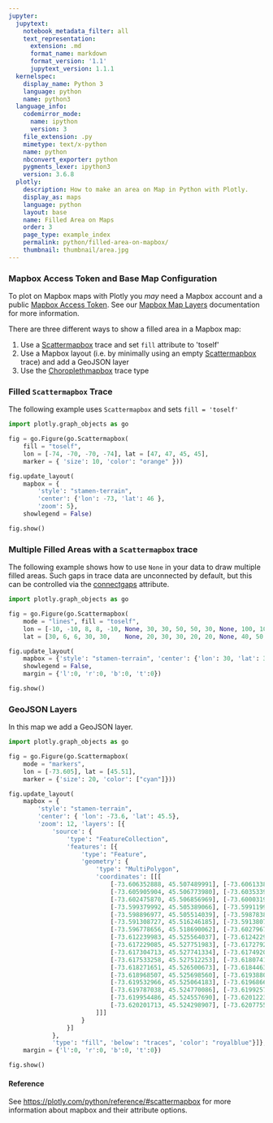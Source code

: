 ```yaml
---
jupyter:
  jupytext:
    notebook_metadata_filter: all
    text_representation:
      extension: .md
      format_name: markdown
      format_version: '1.1'
      jupytext_version: 1.1.1
  kernelspec:
    display_name: Python 3
    language: python
    name: python3
  language_info:
    codemirror_mode:
      name: ipython
      version: 3
    file_extension: .py
    mimetype: text/x-python
    name: python
    nbconvert_exporter: python
    pygments_lexer: ipython3
    version: 3.6.8
  plotly:
    description: How to make an area on Map in Python with Plotly.
    display_as: maps
    language: python
    layout: base
    name: Filled Area on Maps
    order: 3
    page_type: example_index
    permalink: python/filled-area-on-mapbox/
    thumbnail: thumbnail/area.jpg
---
```


<!-- #region -->

### Mapbox Access Token and Base Map Configuration

To plot on Mapbox maps with Plotly you _may_ need a Mapbox account and a public [Mapbox Access Token](https://www.mapbox.com/studio). See our [Mapbox Map Layers](/python/mapbox-layers/) documentation for more information.

There are three different ways to show a filled area in a Mapbox map:

1. Use a [Scattermapbox](https://plotly.com/python/reference/#scattermapbox) trace and set `fill` attribute to 'toself'
2. Use a Mapbox layout (i.e. by minimally using an empty [Scattermapbox](https://plotly.com/python/reference/#scattermapbox) trace) and add a GeoJSON layer
3. Use the [Choroplethmapbox](https://plotly.com/python/mapbox-county-choropleth/) trace type
   <!-- #endregion -->

### Filled `Scattermapbox` Trace

The following example uses `Scattermapbox` and sets `fill = 'toself'`

```python
import plotly.graph_objects as go

fig = go.Figure(go.Scattermapbox(
    fill = "toself",
    lon = [-74, -70, -70, -74], lat = [47, 47, 45, 45],
    marker = { 'size': 10, 'color': "orange" }))

fig.update_layout(
    mapbox = {
        'style': "stamen-terrain",
        'center': {'lon': -73, 'lat': 46 },
        'zoom': 5},
    showlegend = False)

fig.show()
```

### Multiple Filled Areas with a `Scattermapbox` trace

The following example shows how to use `None` in your data to draw multiple filled areas. Such gaps in trace data are unconnected by default, but this can be controlled via the [connectgaps](https://plotly.com/python/reference/#scattermapbox-connectgaps) attribute.

```python
import plotly.graph_objects as go

fig = go.Figure(go.Scattermapbox(
    mode = "lines", fill = "toself",
    lon = [-10, -10, 8, 8, -10, None, 30, 30, 50, 50, 30, None, 100, 100, 80, 80, 100],
    lat = [30, 6, 6, 30, 30,    None, 20, 30, 30, 20, 20, None, 40, 50, 50, 40, 40]))

fig.update_layout(
    mapbox = {'style': "stamen-terrain", 'center': {'lon': 30, 'lat': 30}, 'zoom': 2},
    showlegend = False,
    margin = {'l':0, 'r':0, 'b':0, 't':0})

fig.show()
```

### GeoJSON Layers

In this map we add a GeoJSON layer.

```python
import plotly.graph_objects as go

fig = go.Figure(go.Scattermapbox(
    mode = "markers",
    lon = [-73.605], lat = [45.51],
    marker = {'size': 20, 'color': ["cyan"]}))

fig.update_layout(
    mapbox = {
        'style': "stamen-terrain",
        'center': { 'lon': -73.6, 'lat': 45.5},
        'zoom': 12, 'layers': [{
            'source': {
                'type': "FeatureCollection",
                'features': [{
                    'type': "Feature",
                    'geometry': {
                        'type': "MultiPolygon",
                        'coordinates': [[[
                            [-73.606352888, 45.507489991], [-73.606133883, 45.50687600],
                            [-73.605905904, 45.506773980], [-73.603533905, 45.505698946],
                            [-73.602475870, 45.506856969], [-73.600031904, 45.505696003],
                            [-73.599379992, 45.505389066], [-73.599119902, 45.505632008],
                            [-73.598896977, 45.505514039], [-73.598783894, 45.505617001],
                            [-73.591308727, 45.516246185], [-73.591380782, 45.516280145],
                            [-73.596778656, 45.518690062], [-73.602796770, 45.521348046],
                            [-73.612239983, 45.525564037], [-73.612422919, 45.525642061],
                            [-73.617229085, 45.527751983], [-73.617279234, 45.527774160],
                            [-73.617304713, 45.527741334], [-73.617492052, 45.527498362],
                            [-73.617533258, 45.527512253], [-73.618074188, 45.526759105],
                            [-73.618271651, 45.526500673], [-73.618446320, 45.526287943],
                            [-73.618968507, 45.525698560], [-73.619388002, 45.525216750],
                            [-73.619532966, 45.525064183], [-73.619686662, 45.524889290],
                            [-73.619787038, 45.524770086], [-73.619925742, 45.524584939],
                            [-73.619954486, 45.524557690], [-73.620122362, 45.524377961],
                            [-73.620201713, 45.524298907], [-73.620775593, 45.523650879]
                        ]]]
                    }
                }]
            },
            'type': "fill", 'below': "traces", 'color': "royalblue"}]},
    margin = {'l':0, 'r':0, 'b':0, 't':0})

fig.show()
```

#### Reference

See https://plotly.com/python/reference/#scattermapbox for more information about mapbox and their attribute options.